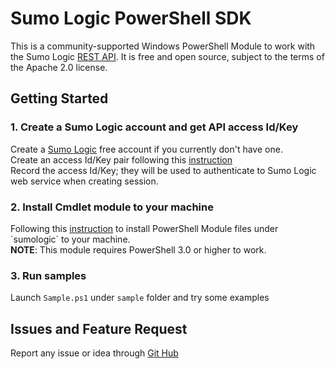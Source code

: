 # Sumo Logic PowerShell SDK

This is a community-supported Windows PowerShell Module to work with the Sumo Logic [REST API](https://help.sumologic.com/APIs).
It is free and open source, subject to the terms of the Apache 2.0 license.

## Getting Started

### 1. Create a Sumo Logic account and get API access Id/Key
Create a [Sumo Logic](https://www.sumologic.com/) free account if you currently don't have one.
<br />
Create an access Id/Key pair following this [instruction](https://help.sumologic.com/Manage/Security/Access_Keys)
<br />
Record the access Id/Key; they will be used to authenticate to Sumo Logic web service when creating session.

### 2. Install Cmdlet module to your machine
Following this [instruction](https://msdn.microsoft.com/en-us/library/dd878350(v=vs.85).aspx) to install PowerShell Module files under `sumologic` to your machine. 
<br />
__NOTE__: This module requires PowerShell 3.0 or higher to work.

### 3. Run samples
Launch `Sample.ps1` under `sample` folder and try some examples 

## Issues and Feature Request
Report any issue or idea through [Git Hub](https://github.com/SumoLogic/sumo-powershell-sdk)


